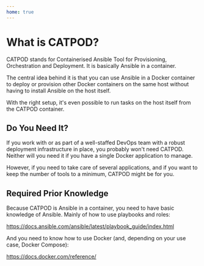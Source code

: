 ```yaml
---
home: true
---
```


# What is CATPOD?

CATPOD stands for Containerised Ansible Tool for Provisioning, Orchestration and Deployment. It is basically Ansible in a container.

The central idea behind it is that you can use Ansible in a Docker container to deploy or provision other Docker containers on the same host without having to install Ansible on the host itself. 

With the right setup, it's even possible to run tasks on the host itself from the CATPOD container.

## Do You Need It?

If you work with or as part of a well-staffed DevOps team with a robust deployment infrastructure in place, you probably won't need CATPOD. Neither will you need it if you have a single Docker application to manage.

However, if you need to take care of several applications, and if you want to keep the number of tools to a minimum, CATPOD might be for you. 

## Required Prior Knowledge

Because CATPOD is Ansible in a container, you need to have basic knowledge of Ansible. Mainly of how to use playbooks and roles:

https://docs.ansible.com/ansible/latest/playbook_guide/index.html

And you need to know how to use Docker (and, depending on your use case, Docker Compose):

https://docs.docker.com/reference/


